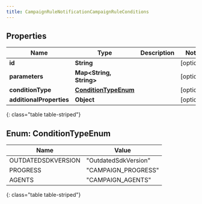 ```yaml
---
title: CampaignRuleNotificationCampaignRuleConditions
---
```


## Properties

| Name | Type | Description | Notes |
| ------------ | ------------- | ------------- | ------------- |
| **id** | **String** |  |  [optional] |
| **parameters** | **Map&lt;String, String&gt;** |  |  [optional] |
| **conditionType** | [**ConditionTypeEnum**](#ConditionTypeEnum) |  |  [optional] |
| **additionalProperties** | **Object** |  |  [optional] |
{: class="table table-striped"}


<a name="ConditionTypeEnum"></a>

## Enum: ConditionTypeEnum

| Name | Value |
| ---- | ----- |
| OUTDATEDSDKVERSION | &quot;OutdatedSdkVersion&quot; |
| PROGRESS | &quot;CAMPAIGN_PROGRESS&quot; |
| AGENTS | &quot;CAMPAIGN_AGENTS&quot; |
{: class="table table-striped"}


